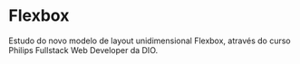 # Flexbox
Estudo do novo modelo de layout unidimensional Flexbox, através do curso Philips Fullstack Web Developer da DIO.
